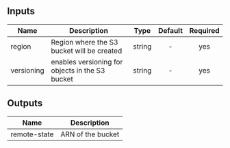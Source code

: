 ## Inputs

| Name | Description | Type | Default | Required |
|------|-------------|:----:|:-----:|:-----:|
| region | Region where the S3 bucket will be created | string | - | yes |
| versioning | enables versioning for objects in the S3 bucket | string | - | yes |

## Outputs

| Name | Description |
|------|-------------|
| remote-state | ARN of the bucket |
